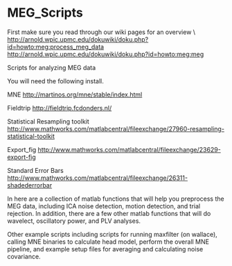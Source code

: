 MEG_Scripts
===========

First make sure you read through our wiki pages for an overview
\\
http://arnold.wpic.upmc.edu/dokuwiki/doku.php?id=howto:meg:process_meg_data
http://arnold.wpic.upmc.edu/dokuwiki/doku.php?id=howto:meg:meg

Scripts for analyzing MEG data

You will need the following install.

MNE http://martinos.org/mne/stable/index.html

Fieldtrip http://fieldtrip.fcdonders.nl/

Statistical Resampling toolkit http://www.mathworks.com/matlabcentral/fileexchange/27960-resampling-statistical-toolkit

Export_fig http://www.mathworks.com/matlabcentral/fileexchange/23629-export-fig

Standard Error Bars http://www.mathworks.com/matlabcentral/fileexchange/26311-shadederrorbar

In here are a collection of matlab functions that will help you preprocess the MEG data, including ICA noise detection, motion detection, and trial rejection.
In addition, there are a few other matlab functions that will do wavelect, oscillatory power, and PLV analyses.

Other example scripts including scripts for running maxfilter (on wallace), calling MNE binaries to calculate head model, perform the overall MNE pipeline, and example setup files for averaging and calculating noise covariance. 

